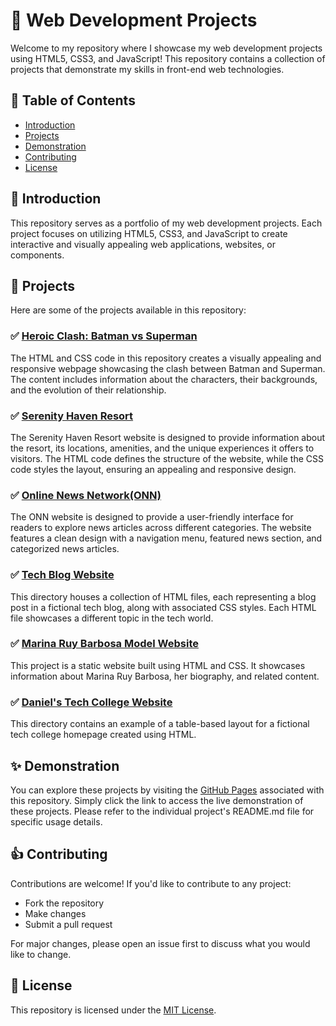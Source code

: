 # 🚀 Web Development Projects

Welcome to my repository where I showcase my web development projects using HTML5, CSS3, and JavaScript! This repository contains a collection of projects that demonstrate my skills in front-end web technologies.

## 📜 Table of Contents

- [Introduction](#introduction)
- [Projects](#projects)
- [Demonstration](#demonstration)
- [Contributing](#contributing)
- [License](#license)

## 🎯 Introduction

This repository serves as a portfolio of my web development projects. Each project focuses on utilizing HTML5, CSS3, and JavaScript to create interactive and visually appealing web applications, websites, or components.

## 🌟 Projects

Here are some of the projects available in this repository:

### ✅ [Heroic Clash: Batman vs Superman](Heroic-Clash-Batman-vs-Superman)
The HTML and CSS code in this repository creates a visually appealing and responsive webpage showcasing the clash between Batman and Superman. The content includes information about the characters, their backgrounds, and the evolution of their relationship.

### ✅ [Serenity Haven Resort](Serenity-Haven-Resort)
The Serenity Haven Resort website is designed to provide information about the resort, its locations, amenities, and the unique experiences it offers to visitors. The HTML code defines the structure of the website, while the CSS code styles the layout, ensuring an appealing and responsive design.

### ✅ [Online News Network(ONN)](ONN-Online-News-Network)
The ONN website is designed to provide a user-friendly interface for readers to explore news articles across different categories. The website features a clean design with a navigation menu, featured news section, and categorized news articles.

### ✅ [Tech Blog Website](Tech-Blog)
This directory houses a collection of HTML files, each representing a blog post in a fictional tech blog, along with associated CSS styles. Each HTML file showcases a different topic in the tech world.

### ✅ [Marina Ruy Barbosa Model Website](Marina-Ruy-Barbosa-Model)
This project is a static website built using HTML and CSS. It showcases information about Marina Ruy Barbosa, her biography, and related content.

### ✅ [Daniel's Tech College Website](Daniel's-Tech-College)
This directory contains an example of a table-based layout for a fictional tech college homepage created using HTML.

## ✨ Demonstration

You can explore these projects by visiting the [GitHub Pages](https://danielsantdev.github.io/Web-Projects/) associated with this repository. Simply click the link to access the live demonstration of these projects. Please refer to the individual project's README.md file for specific usage details.

## 👍 Contributing

Contributions are welcome! If you'd like to contribute to any project:
- Fork the repository
- Make changes
- Submit a pull request

For major changes, please open an issue first to discuss what you would like to change.

## 📃 License

This repository is licensed under the [MIT License](LICENSE).

